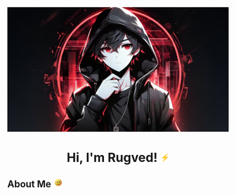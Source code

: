 <div align="center">
<img src="https://github.com/rugveddanej/rugveddanej/blob/main/assets/images/avatar_landscape.jpg">
  
# Hi, I'm Rugved! <img src="https://github.com/rugveddanej/rugveddanej/blob/main/assets/gif/bolt.gif" width="20px">

</div>

## About Me <img src="https://github.com/rugveddanej/rugveddanej/blob/main/assets/gif/smile.gif" width="22px">
